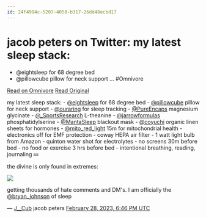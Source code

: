 ```yaml
---
id: 24f4994c-5207-4058-b317-26dd48ecbd17
---
```


# jacob peters on Twitter: my latest sleep stack:
  
- @eightsleep for 68 degree bed 
- @pillowcube pillow for neck support
...
#Omnivore

[Read on Omnivore](https://omnivore.app/me/https-twitter-com-j-cub-status-1630640490109599744-1897dac9fde)
[Read Original](https://twitter.com/J__Cub/status/1630640490109599744)

my latest sleep stack: - [@eightsleep](https://twitter.com/eightsleep) for 68 degree bed - [@pillowcube](https://twitter.com/pillowcube) pillow for neck support - [@ouraring](https://twitter.com/ouraring) for sleep tracking - [@PureEncaps](https://twitter.com/PureEncaps) magnesium glycinate - [@\_SportsResearch](https://twitter.com/%5FSportsResearch) L-theanine - [@jarrowformulas](https://twitter.com/jarrowformulas) phosphatidylserine - [@MantaSleep](https://twitter.com/MantaSleep) blackout mask - [@coyuchi](https://twitter.com/coyuchi) organic linen sheets for hormones - [@mito\_red\_light](https://twitter.com/mito%5Fred%5Flight) 15m for mitochondrial health - electronics off for EMF protection - coway HEPA air filter - 1 watt light bulb from Amazon - quinton water shot for electrolytes - no screens 30m before bed - no food or exercise 3 hrs before bed - intentional breathing, reading, journaling 💤

the divine is only found in extremes:

[ ![](https://proxy-prod.omnivore-image-cache.app/0x0,suR1zTgFYBI8q0k5d0XVrxmRPvHY3NnA_8zQzgdHaHVw/https://pbs.twimg.com/media/FqJ-V_4agAEem97.jpg?name=small&format=webp) ](https://pbs.twimg.com/media/FqJ-V%5F4agAEem97.jpg?name=small&format=webp)

getting thousands of hate comments and DM's. I am officially the [@bryan\_johnson](https://twitter.com/bryan%5Fjohnson) of sleep

 — [J\_\_Cub](https://twitter.com/J%5F%5FCub) jacob peters [February 28, 2023, 6:46 PM UTC](https://twitter.com/J%5F%5FCub/status/1630640490109599744) 


